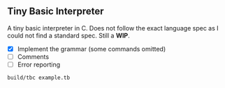 ## Tiny Basic Interpreter
A tiny basic interpreter in C. Does not follow the exact language spec as I could not find a standard spec. Still a **WIP**.

- [x] Implement the grammar (some commands omitted)
- [ ] Comments
- [ ] Error reporting

```sh
build/tbc example.tb
```